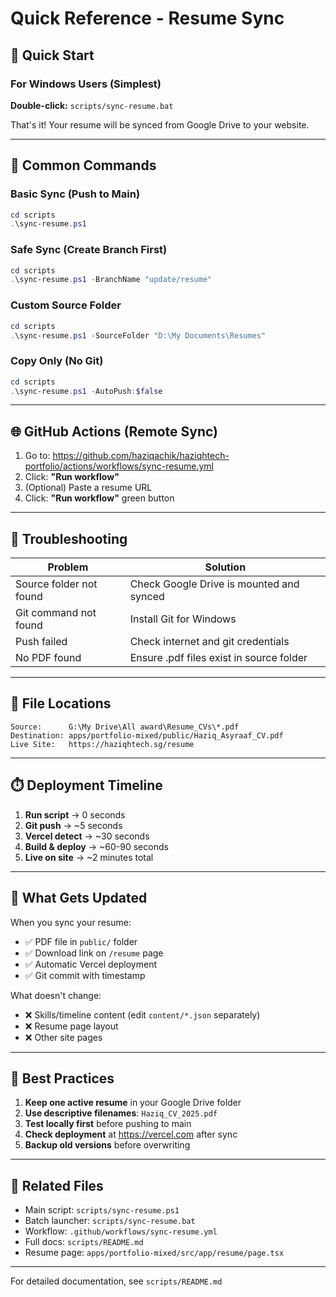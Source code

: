 # Quick Reference - Resume Sync

## 🚀 Quick Start

### For Windows Users (Simplest)

**Double-click:** `scripts/sync-resume.bat`

That's it! Your resume will be synced from Google Drive to your website.

---

## 📍 Common Commands

### Basic Sync (Push to Main)
```powershell
cd scripts
.\sync-resume.ps1
```

### Safe Sync (Create Branch First)
```powershell
cd scripts
.\sync-resume.ps1 -BranchName "update/resume"
```

### Custom Source Folder
```powershell
cd scripts
.\sync-resume.ps1 -SourceFolder "D:\My Documents\Resumes"
```

### Copy Only (No Git)
```powershell
cd scripts
.\sync-resume.ps1 -AutoPush:$false
```

---

## 🌐 GitHub Actions (Remote Sync)

1. Go to: https://github.com/haziqachik/haziqhtech-portfolio/actions/workflows/sync-resume.yml
2. Click: **"Run workflow"**
3. (Optional) Paste a resume URL
4. Click: **"Run workflow"** green button

---

## 🔧 Troubleshooting

| Problem | Solution |
|---------|----------|
| Source folder not found | Check Google Drive is mounted and synced |
| Git command not found | Install Git for Windows |
| Push failed | Check internet and git credentials |
| No PDF found | Ensure .pdf files exist in source folder |

---

## 📂 File Locations

```
Source:      G:\My Drive\All award\Resume_CVs\*.pdf
Destination: apps/portfolio-mixed/public/Haziq_Asyraaf_CV.pdf
Live Site:   https://haziqhtech.sg/resume
```

---

## ⏱️ Deployment Timeline

1. **Run script** → 0 seconds
2. **Git push** → ~5 seconds
3. **Vercel detect** → ~30 seconds
4. **Build & deploy** → ~60-90 seconds
5. **Live on site** → ~2 minutes total

---

## 📝 What Gets Updated

When you sync your resume:
- ✅ PDF file in `public/` folder
- ✅ Download link on `/resume` page
- ✅ Automatic Vercel deployment
- ✅ Git commit with timestamp

What doesn't change:
- ❌ Skills/timeline content (edit `content/*.json` separately)
- ❌ Resume page layout
- ❌ Other site pages

---

## 🎯 Best Practices

1. **Keep one active resume** in your Google Drive folder
2. **Use descriptive filenames**: `Haziq_CV_2025.pdf`
3. **Test locally first** before pushing to main
4. **Check deployment** at https://vercel.com after sync
5. **Backup old versions** before overwriting

---

## 🔗 Related Files

- Main script: `scripts/sync-resume.ps1`
- Batch launcher: `scripts/sync-resume.bat`
- Workflow: `.github/workflows/sync-resume.yml`
- Full docs: `scripts/README.md`
- Resume page: `apps/portfolio-mixed/src/app/resume/page.tsx`

---

For detailed documentation, see `scripts/README.md`
